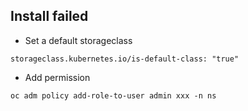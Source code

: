 ## Install failed

- Set a default storageclass

```
storageclass.kubernetes.io/is-default-class: "true"
```

- Add permission

```
oc adm policy add-role-to-user admin xxx -n ns
```
